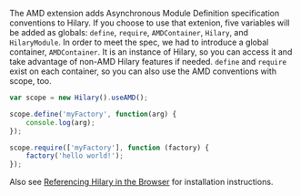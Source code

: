 The AMD extension adds Asynchronous Module Definition specification conventions to Hilary. If you choose to use that extenion, five variables will be added as globals: ``define``, ``require``, ``AMDContainer``, ``Hilary``, and ``HilaryModule``. In order to meet the spec, we had to introduce a global container, ``AMDContainer``. It is an instance of Hilary, so you can access it and take advantage of non-AMD Hilary features if needed. ``define`` and ``require`` exist on each container, so you can also use the AMD conventions with scope, too.

```JavaScript
var scope = new Hilary().useAMD();

scope.define('myFactory', function(arg) {
    console.log(arg);
});

scope.require(['myFactory'], function (factory) {
    factory('hello world!');
});
```

Also see [Referencing Hilary in the Browser](https://github.com/losandes/hilaryjs/wiki/Referencing-Hilary-in-the-Browser#the-amd-extension) for installation instructions.